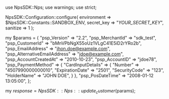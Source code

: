 use NpsSDK::Nps;
use warnings;
use strict;

NpsSDK::Configuration::configure( 
    environment => $NpsSDK::Constants::SANDBOX_ENV,
    secret_key => "_YOUR_SECRET_KEY_",
    sanitize => 1 
    );

my $params = {
    "psp_Version" => "2.2",
    "psp_MerchantId" => "sdk_test",
    "psp_CustomerId" => "bMnVPbNgX55oUz1VLgC41E5iD2rYRo2b",
    "psp_EmailAddress" => "jhon.doe@example.com",
    "psp_AlternativeEmailAddress" => "jdoe@example.com",
    "psp_AccountCreatedAt" => "2010-10-23",
    "psp_AccountID" => "jdoe78",
    "psp_PaymentMethod" => {
        "CardInputDetails" => {
            "Number" => "4507990000000010",
            "ExpirationDate" => "2501",
            "SecurityCode" => "123",
            "HolderName" => "JOHN DOE",
            }
    },
    "psp_PosDateTime" => "2008-01-12 13:05:00",
};

my $response = NpsSDK::Nps::update_customer($params);